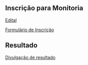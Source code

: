 ## Inscrição para Monitoria

[Edital](https://github.com/sandinojardim/prog-ii/raw/gh-pages/SelecaoMonitoria.pdf)

[Formulário de Inscrição](https://forms.gle/LQQr1RAKeRtqhA6T8)

## Resultado
[Divulgação de resultado](https://github.com/sandinojardim/prog-ii/raw/gh-pages/Resultado.pdf)

